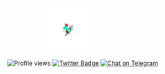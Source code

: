 ##   ㅤ ㅤㅤ ㅤ  <img height= 100 src="1630601275715.png"> 

![Profile views](https://komarev.com/ghpvc/?username=Nerdiin)
[![Twitter Badge](https://img.shields.io/badge/-Twitter-1ca0f1?style=flat-square&labelColor=1ca0f1&logo=twitter&logoColor=white&link=https://twitter.com/nerdiin1)](https://twitter.com/nerdiin1)
[![Chat on Telegram](https://img.shields.io/badge/Chat%20on-Telegram-brightgreen.svg)](https://t.me/nerdiin)











 
